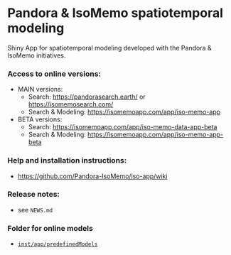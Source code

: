 # Pandora & IsoMemo spatiotemporal modeling
Shiny App for spatiotemporal modeling developed with the Pandora & IsoMemo initiatives.

### Access to online versions:
- MAIN versions: 
  - Search: https://pandorasearch.earth/ or https://isomemosearch.com/
  - Search & Modeling: https://isomemoapp.com/app/iso-memo-app
- BETA versions:
  - Search: https://isomemoapp.com/app/iso-memo-data-app-beta
  - Search & Modeling: https://isomemoapp.com/app/iso-memo-app-beta



### Help and installation instructions:
- https://github.com/Pandora-IsoMemo/iso-app/wiki

### Release notes:
- see `NEWS.md`

### Folder for online models
- [`inst/app/predefinedModels`](https://github.com/Pandora-IsoMemo/iso-app/tree/main/inst/app/predefinedModels)
